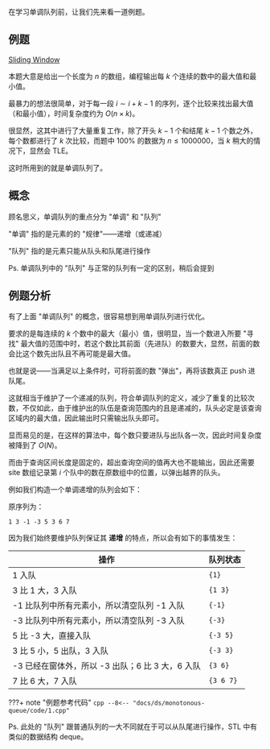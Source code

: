 
在学习单调队列前，让我们先来看一道例题。

## 例题

[Sliding Window](http://poj.org/problem?id=2823)

本题大意是给出一个长度为 $n$ 的数组，编程输出每 $k$ 个连续的数中的最大值和最小值。

最暴力的想法很简单，对于每一段 $i \sim i+k-1$ 的序列，逐个比较来找出最大值（和最小值），时间复杂度约为 $O(n \times k)$。

很显然，这其中进行了大量重复工作，除了开头 $k-1$ 个和结尾 $k-1$ 个数之外，每个数都进行了 $k$ 次比较，而题中 $100\%$ 的数据为 $n \le 1000000$，当 $k$ 稍大的情况下，显然会 TLE。

这时所用到的就是单调队列了。

## 概念

顾名思义，单调队列的重点分为 "单调" 和 "队列"

"单调" 指的是元素的的 "规律"——递增（或递减）

"队列" 指的是元素只能从队头和队尾进行操作

Ps. 单调队列中的 "队列" 与正常的队列有一定的区别，稍后会提到

## 例题分析

有了上面 "单调队列" 的概念，很容易想到用单调队列进行优化。

要求的是每连续的 $k$ 个数中的最大（最小）值，很明显，当一个数进入所要 "寻找" 最大值的范围中时，若这个数比其前面（先进队）的数要大，显然，前面的数会比这个数先出队且不再可能是最大值。

也就是说——当满足以上条件时，可将前面的数 "弹出"，再将该数真正 push 进队尾。

这就相当于维护了一个递减的队列，符合单调队列的定义，减少了重复的比较次数，不仅如此，由于维护出的队伍是查询范围内的且是递减的，队头必定是该查询区域内的最大值，因此输出时只需输出队头即可。

显而易见的是，在这样的算法中，每个数只要进队与出队各一次，因此时间复杂度被降到了 $O(N)$。

而由于查询区间长度是固定的，超出查询空间的值再大也不能输出，因此还需要 site 数组记录第 $i$ 个队中的数在原数组中的位置，以弹出越界的队头。

例如我们构造一个单调递增的队列会如下：

原序列为：

```text
1 3 -1 -3 5 3 6 7
```

因为我们始终要维护队列保证其 **递增** 的特点，所以会有如下的事情发生：

| 操作                              | 队列状态      |
| ------------------------------- | --------- |
| 1 入队                            | `{1}`     |
| 3 比 1 大，3 入队                    | `{1 3}`   |
| -1 比队列中所有元素小，所以清空队列 -1 入队       | `{-1}`    |
| -3 比队列中所有元素小，所以清空队列 -3 入队       | `{-3}`    |
| 5 比 -3 大，直接入队                   | `{-3 5}`  |
| 3 比 5 小，5 出队，3 入队               | `{-3 3}`  |
| -3 已经在窗体外，所以 -3 出队；6 比 3 大，6 入队 | `{3 6}`   |
| 7 比 6 大，7 入队                    | `{3 6 7}` |

???+ note "例题参考代码"
    ```cpp
    --8<-- "docs/ds/monotonous-queue/code/1.cpp"
    ```

Ps. 此处的 "队列" 跟普通队列的一大不同就在于可以从队尾进行操作，STL 中有类似的数据结构 deque。


